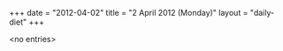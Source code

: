 +++
date = "2012-04-02"
title = "2 April 2012 (Monday)"
layout = "daily-diet"
+++


\<no entries\>

